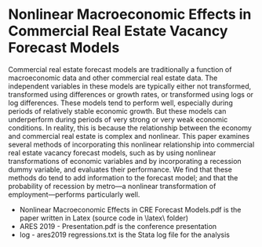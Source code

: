 # Nonlinear Macroeconomic Effects in Commercial Real Estate Vacancy Forecast Models

Commercial real estate forecast models are traditionally a function of macroeconomic data and other commercial real estate data.  The independent variables in these models are typically either not transformed, transformed using differences or growth rates, or transformed using logs or log differences.  These models tend to perform well, especially during periods of relatively stable economic growth.  But these models can underperform during periods of very strong or very weak economic conditions.  In reality, this is because the relationship between the economy and commercial real estate is complex and nonlinear.  This paper examines several methods of incorporating this nonlinear relationship into commercial real estate vacancy forecast models, such as by using nonlinear transformations of economic variables and by incorporating a recession dummy variable, and evaluates their performance.  We find that these methods do tend to add information to the forecast model; and that the probability of recession by metro—a nonlinear transformation of employment—performs particularly well.

- Nonlinear Macroeconomic Effects in CRE Forecast Models.pdf is the paper written in Latex (source code in \latex\ folder)
- ARES 2019 - Presentation.pdf is the conference presentation 
- log - ares2019 regressions.txt is the Stata log file for the analysis
